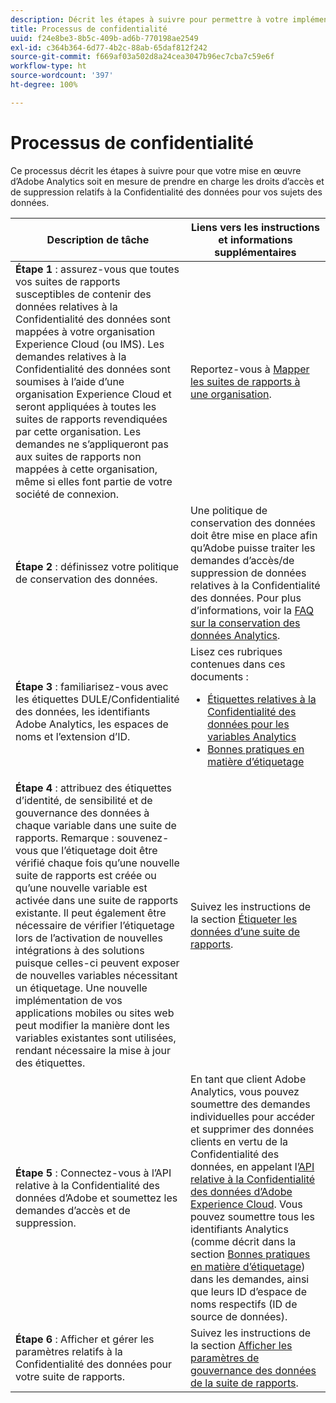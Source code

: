 ```yaml
---
description: Décrit les étapes à suivre pour permettre à votre implémentation Adobe Analytics de prendre en charge les droits d’accès et de suppression relatifs à la confidentialité des données de vos titulaires de données.
title: Processus de confidentialité
uuid: f24e8be3-8b5c-409b-ad6b-770198ae2549
exl-id: c364b364-6d77-4b2c-88ab-65daf812f242
source-git-commit: f669af03a502d8a24cea3047b96ec7cba7c59e6f
workflow-type: ht
source-wordcount: '397'
ht-degree: 100%

---
```


# Processus de confidentialité

Ce processus décrit les étapes à suivre pour que votre mise en œuvre d’Adobe Analytics soit en mesure de prendre en charge les droits d’accès et de suppression relatifs à la Confidentialité des données pour vos sujets des données.

| Description de tâche | Liens vers les instructions et informations supplémentaires |
|--- |--- |
| **Étape 1** : assurez-vous que toutes vos suites de rapports susceptibles de contenir des données relatives à la Confidentialité des données sont mappées à votre organisation Experience Cloud (ou IMS).  Les demandes relatives à la Confidentialité des données sont soumises à l’aide d’une organisation Experience Cloud et seront appliquées à toutes les suites de rapports revendiquées par cette organisation. Les demandes ne s’appliqueront pas aux suites de rapports non mappées à cette organisation, même si elles font partie de votre société de connexion. | Reportez-vous à [Mapper les suites de rapports à une organisation](https://experienceleague.adobe.com/docs/core-services/interface/about-core-services/report-suite-mapping.html). |
| **Étape 2** : définissez votre politique de conservation des données. | Une politique de conservation des données doit être mise en place afin qu’Adobe puisse traiter les demandes d’accès/de suppression de données relatives à la Confidentialité des données.  Pour plus d’informations, voir la [FAQ sur la conservation des données Analytics](/help/technotes/data-retention.md). |
| **Étape 3** : familiarisez-vous avec les étiquettes DULE/Confidentialité des données, les identifiants Adobe Analytics, les espaces de noms et l’extension d’ID. | Lisez ces rubriques contenues dans ces documents :<ul><li>[Étiquettes relatives à la Confidentialité des données pour les variables Analytics](/help/admin/c-data-governance/gdpr-labels.md)</li><li>[Bonnes pratiques en matière d’étiquetage](/help/admin/c-data-governance/gdpr-analytics-ids.md)</li></ul> |
| **Étape 4** : attribuez des étiquettes d’identité, de sensibilité et de gouvernance des données à chaque variable dans une suite de rapports.  Remarque : souvenez-vous que l’étiquetage doit être vérifié chaque fois qu’une nouvelle suite de rapports est créée ou qu’une nouvelle variable est activée dans une suite de rapports existante. Il peut également être nécessaire de vérifier l’étiquetage lors de l’activation de nouvelles intégrations à des solutions puisque celles-ci peuvent exposer de nouvelles variables nécessitant un étiquetage. Une nouvelle implémentation de vos applications mobiles ou sites web peut modifier la manière dont les variables existantes sont utilisées, rendant nécessaire la mise à jour des étiquettes. | Suivez les instructions de la section [Étiqueter les données d’une suite de rapports](/help/admin/c-data-governance/gdpr-setup-reportsuite.md). |
| **Étape 5** : Connectez-vous à l’API relative à la Confidentialité des données d’Adobe et soumettez les demandes d’accès et de suppression. | En tant que client Adobe Analytics, vous pouvez soumettre des demandes individuelles pour accéder et supprimer des données clients en vertu de la Confidentialité des données, en appelant l’[API relative à la Confidentialité des données d’Adobe Experience Cloud](https://www.adobe.io/apis/experienceplatform/gdpr.html). Vous pouvez soumettre tous les identifiants Analytics (comme décrit dans la section [Bonnes pratiques en matière d’étiquetage](/help/admin/c-data-governance/gdpr-analytics-ids.md)) dans les demandes, ainsi que leurs ID d’espace de noms respectifs (ID de source de données). |
| **Étape 6** : Afficher et gérer les paramètres relatifs à la Confidentialité des données pour votre suite de rapports. | Suivez les instructions de la section [Afficher les paramètres de gouvernance des données de la suite de rapports](/help/admin/c-data-governance/gdpr-view-settings.md). |
